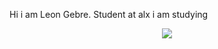Hi i am Leon Gebre. 
Student at alx
i am studying 
<p align=center>
  <a href="https://skillicons.dev">
    <img src="https://skillicons.dev/icons?i=javascript,bootstrap,django,docker,flask,c,mysql,puppet,bash" />
  </a>
</p>
